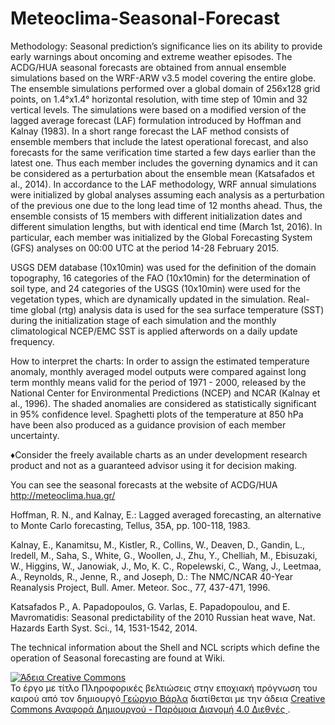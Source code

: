 # Meteoclima-Seasonal-Forecast
Methodology: Seasonal prediction’s significance lies on its ability to provide early warnings about oncoming and extreme weather episodes. The ACDG/HUA seasonal forecasts are obtained from annual ensemble simulations based on the WRF-ARW v3.5 model covering the entire globe. The ensemble simulations performed over a global domain of 256x128 grid points, on 1.4°x1.4° horizontal resolution, with time step of 10min and 32 vertical levels. The simulations were based on a modified version of the lagged average forecast (LAF) formulation introduced by Hoffman and Kalnay (1983). In a short range forecast the LAF method consists of ensemble members that include the latest operational forecast, and also forecasts for the same verification time started a few days earlier than the latest one. Thus each member includes the governing dynamics and it can be considered as a perturbation about the ensemble mean (Katsafados et al., 2014). In accordance to the LAF methodology, WRF annual simulations were initialized by global analyses assuming each analysis as a perturbation of the previous one due to the long lead time of 12 months ahead. Thus, the ensemble consists of 15 members with different initialization dates and different simulation lengths, but with identical end time (March 1st, 2016). In particular, each member was initialized by the Global Forecasting System (GFS) analyses on 00:00 UTC at the period 14-28 February 2015.

USGS DEM database (10x10min) was used for the definition of the domain topography, 16 categories of the FAO (10x10min) for the determination of soil type, and 24 categories of the USGS (10x10min) were used for the vegetation types, which are dynamically updated in the simulation. Real-time global (rtg) analysis data is used for the sea surface temperature (SST) during the initialization stage of each simulation and the monthly climatological NCEP/EMC SST is applied afterwords on a daily update frequency.

How to interpret the charts: In order to assign the estimated temperature anomaly, monthly averaged model outputs were compared against long term monthly means valid for the period of 1971 - 2000, released by the National Center for Environmental Predictions (NCEP) and NCAR (Kalnay et al., 1996). The shaded anomalies are considered as statistically significant in 95% confidence level. Spaghetti plots of the temperature at 850 hPa have been also produced as a guidance provision of each member uncertainty.

♦Consider the freely available charts as an under development research product and not as a guaranteed advisor using it for decision making.

 You can see the seasonal forecasts at the website of ACDG/HUA http://meteoclima.hua.gr/

Hoffman, R. N., and Kalnay, E.: Lagged averaged forecasting, an alternative to Monte Carlo forecasting, Tellus, 35A, pp. 100-118, 1983.

Kalnay, E., Kanamitsu, M., Kistler, R., Collins, W., Deaven, D., Gandin, L.,  Iredell, M., Saha, S., White, G., Woollen, J., Zhu, Y., Chelliah, M., Ebisuzaki, W., Higgins, W., Janowiak, J., Mo, K. C., Ropelewski, C., Wang, J., Leetmaa, A., Reynolds, R., Jenne, R., and Joseph, D.: The NMC/NCAR 40-Year Reanalysis Project, Bull. Amer. Meteor. Soc., 77, 437-471, 1996.

Katsafados P., A. Papadopoulos, G. Varlas, E. Papadopoulou, and E. Mavromatidis: Seasonal predictability of the 2010 Russian heat wave, Nat. Hazards Earth Syst. Sci., 14, 1531-1542, 2014.


The technical information about the Shell and NCL scripts which define the operation of Seasonal forecasting are found at Wiki.

<a rel="license" href="http://creativecommons.org/licenses/by-sa/4.0/"><img alt="Άδεια Creative Commons" style="border-width:0" src="https://i.creativecommons.org/l/by-sa/4.0/88x31.png" /></a><br />Το έργο με τίτλο <span xmlns:dct="http://purl.org/dc/terms/" property="dct:title">Πληροφορικές βελτιώσεις στην εποχιακή πρόγνωση του καιρού</span> από τον δημιουργό<a xmlns:cc="http://creativecommons.org/ns#" href="http://meteoclima.hua.gr/" property="cc:attributionName" rel="cc:attributionURL"> Γεώργιο Βάρλα</a> διατίθεται με την άδεια <a rel="license" href="http://creativecommons.org/licenses/by-sa/4.0/">Creative Commons Αναφορά Δημιουργού - Παρόμοια Διανομή 4.0 Διεθνές </a>.
